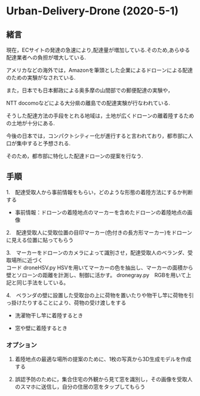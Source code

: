 # Urban-Delivery-Drone (2020-5-1)

## 緒言

現在，ECサイトの発達の急速により,配達量が増加している.そのため,あらゆる配達業者への負担が増大している.  

アメリカなどの海外では，Amazonを筆頭とした企業によるドローンによる配達のための実験がなされている.  

また，日本でも日本郵政による奥多摩の山間部での郵便配達の実験や，  

NTT docomoなどによる大分県の離島での配達実験が行なわれている.  

そうした配達方法の手段をとれる地域は，土地が広くドローンの離着陸するための土地が十分にある.  

今後の日本では，コンパクトシティー化が進行すると言われており，都市部に人口が集中すると予想される.  

そのため，都市部に特化した配達ドローンの提案を行なう.  

## 手順
1.　配達受取人から事前情報をもらい，どのような形態の着陸方法にするか判断する    
* 事前情報：ドローンの着陸地点のマーカーを含めたドローンの着陸地点の画像   

2.　配達受取人に受取位置の目印マーカー(色付きの長方形マーカー)をドローンに見える位置に貼ってもらう  

3.　マーカーをドローンのカメラによって識別させ，配達受取人のベランダ、受取場所に近づく  
コード
droneHSV.py   HSVを用いてマーカーの色を抽出し、マーカーの面積から壁とソローンの距離を計測し、制御に活かす。
dronegray.py　RGBを用いて上記と同じ手法をしている。

4.　ベランダの壁に設置した受取台の上に荷物を置いたりや物干し竿に荷物を引っ掛けたりすることにより、荷物の受け渡しをする

* 洗濯物干し竿に着陸するとき  

* 窓や壁に着陸するとき  

### オプション
1. 着陸地点の最適な場所の提案のために、1枚の写真から3D生成モデルを作成する

2. 誤認予防のために，集合住宅の外観から見て窓を識別し，その画像を受取人のスマホに送信し，自分の住居の窓をタップしてもらう
